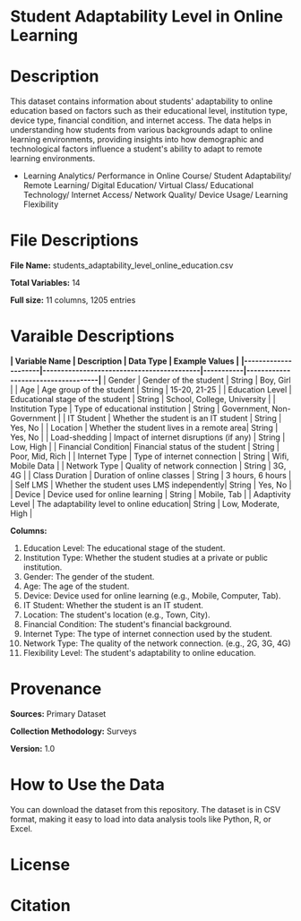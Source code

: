 # Student Adaptability Level in Online Learning

# Description
This dataset contains information about students' adaptability to online education based on factors such as their educational level, institution type, device type, financial condition, and internet access. The data helps in understanding how students from various backgrounds adapt to online learning environments, providing insights into how demographic and technological factors influence a student's ability to adapt to remote learning environments.

* Learning Analytics/ Performance in Online Course/ Student Adaptability/ Remote Learning/ Digital Education/ Virtual Class/ Educational Technology/ Internet Access/ Network Quality/ Device Usage/ Learning Flexibility

# File Descriptions
**File Name:** students_adaptability_level_online_education.csv

**Total Variables:** 14

**Full size:** 11 columns, 1205 entries

# Varaible Descriptions
**| Variable Name       | Description                               | Data Type | Example Values                   |**
**|---------------------|-------------------------------------------|-----------|------------------------------------|**
| Gender           | Gender of the student                     | String   | Boy, Girl                         |
| Age              | Age group of the student                  | String   | 15-20, 21-25                      |
| Education Level  | Educational stage of the student          | String   | School, College, University       |
| Institution Type | Type of educational institution           | String   | Government, Non-Government        |
| IT Student       | Whether the student is an IT student      | String   | Yes, No                           |
| Location         | Whether the student lives in a remote area| String   | Yes, No                           |
| Load-shedding    | Impact of internet disruptions (if any)   | String   | Low, High                         |
| Financial Condition| Financial status of the student         | String   | Poor, Mid, Rich                   |
| Internet Type    | Type of internet connection               | String   | Wifi, Mobile Data                 |
| Network Type     | Quality of network connection             | String   | 3G, 4G                            |
| Class Duration   | Duration of online classes                | String   | 3 hours, 6 hours                  |
| Self LMS         | Whether the student uses LMS independently| String   | Yes, No                           |
| Device           | Device used for online learning           | String   | Mobile, Tab                       |
| Adaptivity Level | The adaptability level to online education| String   | Low, Moderate, High               |

**Columns:**
1. Education Level: The educational stage of the student.
2. Institution Type: Whether the student studies at a private or public institution.
3. Gender: The gender of the student.
4. Age: The age of the student.
5. Device: Device used for online learning (e.g., Mobile, Computer, Tab).
6. IT Student: Whether the student is an IT student.
7. Location: The student's location (e.g., Town, City).
8. Financial Condition: The student's financial background.
9. Internet Type: The type of internet connection used by the student.
10. Network Type: The quality of the network connection. (e.g., 2G, 3G, 4G)
11. Flexibility Level: The student's adaptability to online education.

# Provenance
**Sources:** Primary Dataset

**Collection Methodology:** Surveys

**Version:** 1.0

# How to Use the Data
You can download the dataset from this repository. The dataset is in CSV format, making it easy to load into data analysis tools like Python, R, or Excel.

# License


# Citation










